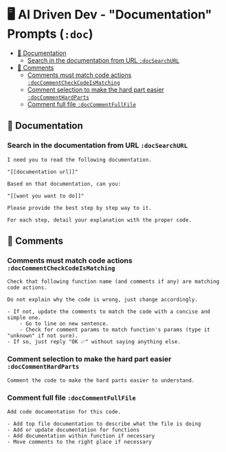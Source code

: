 
# 🖥️ AI Driven Dev - "Documentation" Prompts (`:doc`)

- [📄 Documentation](#-documentation)
  - [Search in the documentation from URL `:docSearchURL`](#search-in-the-documentation-from-url-docsearchurl)
- [💬 Comments](#-comments)
  - [Comments must match code actions `:docCommentCheckCodeIsMatching`](#comments-must-match-code-actions-doccommentcheckcodeismatching)
  - [Comment selection to make the hard part easier `:docCommentHardParts`](#comment-selection-to-make-the-hard-part-easier-doccommenthardparts)
  - [Comment full file `:docCommentFullFile`](#comment-full-file-doccommentfullfile)

## 📄 Documentation

### Search in the documentation from URL `:docSearchURL`

```text
I need you to read the following documentation.

"[[documentation url]]"

Based on that documentation, can you:

"[[want you want to do]]"

Please provide the best step by step way to it.

For each step, detail your explanation with the proper code.
```

## 💬 Comments

### Comments must match code actions `:docCommentCheckCodeIsMatching`

```text
Check that following function name (and comments if any) are matching code actions.

Do not explain why the code is wrong, just change accordingly.

- If not, update the comments to match the code with a concise and simple one.
    - Go to line on new sentence.
    - Check for comment params to match function's params (type it "unknown" if not sure).
- If so, just reply "OK ✅" without saying anything else.
```

### Comment selection to make the hard part easier `:docCommentHardParts`

```text
Comment the code to make the hard parts easier to understand.
```

### Comment full file `:docCommentFullFile`

```text
Add code documentation for this code.

- Add top file documentation to describe what the file is doing
- Add or update documentation for functions
- Add documentation within function if necessary
- Move comments to the right place if necessary
```

